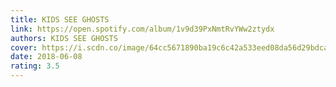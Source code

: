 ```yaml
---
title: KIDS SEE GHOSTS
link: https://open.spotify.com/album/1v9d39PxNmtRvYWw2ztydx
authors: KIDS SEE GHOSTS
cover: https://i.scdn.co/image/64cc5671890ba19c6c42a533eed08da56d29bdca
date: 2018-06-08
rating: 3.5
---
```

